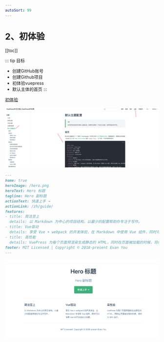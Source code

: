 ```yaml
---
autoSort: 99
---
```


# 2、初体验
[[toc]]

::: tip 目标
- 创建GitHub账号
- 创建Github项目
- 初体验vuepress
- 默认主体的首页
:::


[初体验](https://www.vuepress.cn/theme/default-theme-config.html#%E9%A6%96%E9%A1%B5)

![image-20231123091550724](./vuepress.assist/image-20231123091550724.png)



```markdown
---
home: true
heroImage: /hero.png
heroText: Hero 标题
tagline: Hero 副标题
actionText: 快速上手 →
actionLink: /zh/guide/
features:
- title: 简洁至上
  details: 以 Markdown 为中心的项目结构，以最少的配置帮助你专注于写作。
- title: Vue驱动
  details: 享受 Vue + webpack 的开发体验，在 Markdown 中使用 Vue 组件，同时可以使用 Vue 来开发自定义主题。
- title: 高性能
  details: VuePress 为每个页面预渲染生成静态的 HTML，同时在页面被加载的时候，将作为 SPA 运行。
footer: MIT Licensed | Copyright © 2018-present Evan You
---
```



![image-20231123092146909](./vuepress.assist/image-20231123092146909.png)









